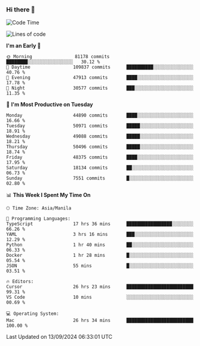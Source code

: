 ### Hi there 👋

<!--START_SECTION:waka-->
![Code Time](http://img.shields.io/badge/Code%20Time-5%2C545%20hrs%2035%20mins-blue)

![Lines of code](https://img.shields.io/badge/From%20Hello%20World%20I%27ve%20Written-119.1%20million%20lines%20of%20code-blue)

**I'm an Early 🐤** 

```text
🌞 Morning                81178 commits       ████████░░░░░░░░░░░░░░░░░   30.12 % 
🌆 Daytime                109837 commits      ██████████░░░░░░░░░░░░░░░   40.76 % 
🌃 Evening                47913 commits       ████░░░░░░░░░░░░░░░░░░░░░   17.78 % 
🌙 Night                  30577 commits       ███░░░░░░░░░░░░░░░░░░░░░░   11.35 % 
```
📅 **I'm Most Productive on Tuesday** 

```text
Monday                   44890 commits       ████░░░░░░░░░░░░░░░░░░░░░   16.66 % 
Tuesday                  50971 commits       █████░░░░░░░░░░░░░░░░░░░░   18.91 % 
Wednesday                49088 commits       █████░░░░░░░░░░░░░░░░░░░░   18.21 % 
Thursday                 50496 commits       █████░░░░░░░░░░░░░░░░░░░░   18.74 % 
Friday                   48375 commits       ████░░░░░░░░░░░░░░░░░░░░░   17.95 % 
Saturday                 18134 commits       ██░░░░░░░░░░░░░░░░░░░░░░░   06.73 % 
Sunday                   7551 commits        █░░░░░░░░░░░░░░░░░░░░░░░░   02.80 % 
```


📊 **This Week I Spent My Time On** 

```text
🕑︎ Time Zone: Asia/Manila

💬 Programming Languages: 
TypeScript               17 hrs 36 mins      █████████████████░░░░░░░░   66.26 % 
YAML                     3 hrs 16 mins       ███░░░░░░░░░░░░░░░░░░░░░░   12.29 % 
Python                   1 hr 40 mins        ██░░░░░░░░░░░░░░░░░░░░░░░   06.33 % 
Docker                   1 hr 28 mins        █░░░░░░░░░░░░░░░░░░░░░░░░   05.54 % 
JSON                     55 mins             █░░░░░░░░░░░░░░░░░░░░░░░░   03.51 % 

🔥 Editors: 
Cursor                   26 hrs 23 mins      █████████████████████████   99.31 % 
VS Code                  10 mins             ░░░░░░░░░░░░░░░░░░░░░░░░░   00.69 % 

💻 Operating System: 
Mac                      26 hrs 34 mins      █████████████████████████   100.00 % 
```


 Last Updated on 13/09/2024 06:33:01 UTC
<!--END_SECTION:waka-->


<!--
**rad182/rad182** is a ✨ _special_ ✨ repository because its `README.md` (this file) appears on your GitHub profile.

Here are some ideas to get you started:

- 🔭 I’m currently working on ...
- 🌱 I’m currently learning ...
- 👯 I’m looking to collaborate on ...
- 🤔 I’m looking for help with ...
- 💬 Ask me about ...
- 📫 How to reach me: ...
- 😄 Pronouns: ...
- ⚡ Fun fact: ...
-->
